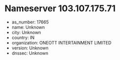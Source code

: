# Nameserver 103.107.175.71

* as_number: 17665
* name: Unknown
* city: Unknown
* country: IN
* organization: ONEOTT INTERTAINMENT LIMITED
* version: Unknown
* dnssec: Unknown
